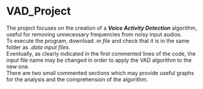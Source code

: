 # VAD_Project
The project focuses on the creation of a ***Voice Activity Detection*** algorithm, useful for removing unnecessary frequencies from noisy input audios.</br>
To execute the program, download *.m file* and check that it is in the same folder as *.data input files*.</br>
Eventually, as clearly indicated in the first commented lines of the code, the input file name may be changed in order to apply the VAD algorithm to the new one.</br>
There are two small commented sections which may provide useful graphs for the analysis and the comprehension of the algorithm.
